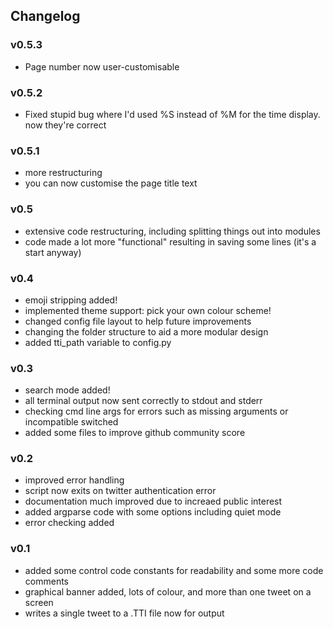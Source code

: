 ## Changelog

### v0.5.3
- Page number now user-customisable

### v0.5.2
- Fixed stupid bug where I'd used %S instead of %M for the time display. now they're correct

### v0.5.1
- more restructuring
- you can now customise the page title text

### v0.5
- extensive code restructuring, including splitting things out into modules
- code made a lot more "functional" resulting in saving some lines (it's a start anyway)

### v0.4
- emoji stripping added!
- implemented theme support: pick your own colour scheme!
- changed config file layout to help future improvements
- changing the folder structure to aid a more modular design
- added tti_path variable to config.py

### v0.3
- search mode added!
- all terminal output now sent correctly to stdout and stderr
- checking cmd line args for errors such as missing arguments or incompatible switched
- added some files to improve github community score

### v0.2
- improved error handling
- script now exits on twitter authentication error
- documentation much improved due to increaed public interest
- added argparse code with some options including quiet mode
- error checking added

### v0.1
- added some control code constants for readability and some more code comments
- graphical banner added, lots of colour, and more than one tweet on a screen
- writes a single tweet to a .TTI file now for output
